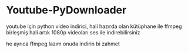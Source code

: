 # Youtube-PyDownloader
youtube için python video indirici, hali hazırda olan kütüphane ile ffmpeg birleşmiş hali
artık 1080p videoları ses ile indirebilirsiniz

he ayrıca ffmpeg lazım onuda indirin bi zahmet
